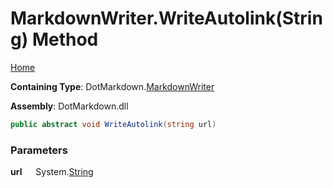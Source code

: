 # MarkdownWriter\.WriteAutolink\(String\) Method

[Home](../../../README.md)

**Containing Type**: DotMarkdown\.[MarkdownWriter](../README.md)

**Assembly**: DotMarkdown\.dll

```csharp
public abstract void WriteAutolink(string url)
```

### Parameters

**url** &emsp; System\.[String](https://docs.microsoft.com/en-us/dotnet/api/system.string)